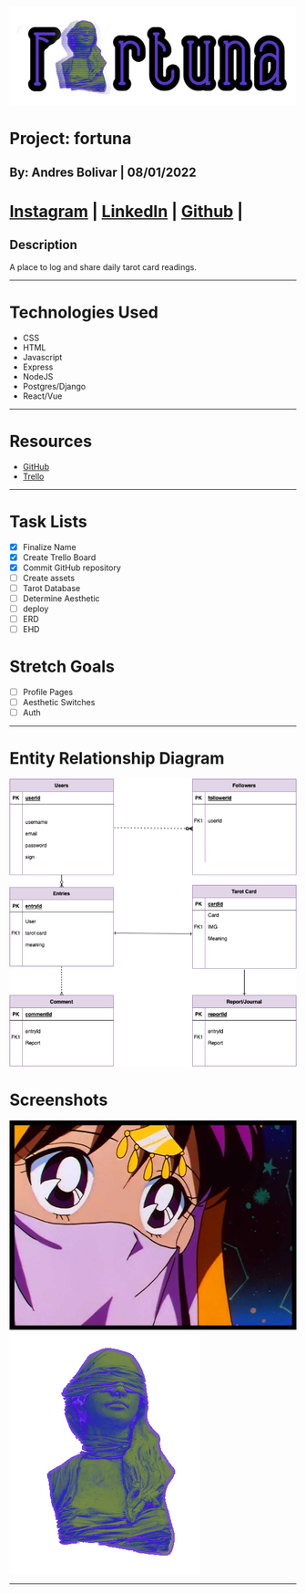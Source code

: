 ![Image](/assets/fortunalolgoedit.png)

# Project: fortuna
## By: Andres Bolivar | 08/01/2022
[Instagram](http://www.instagram.com/dredose) | [LinkedIn](http://www.linkedin.com/in/drebolivar) | [Github](http://www.github.com/drebolivar) |
===
## Description
 A place to log and share daily tarot card readings.


---
# Technologies Used
- CSS
- HTML
- Javascript
- Express
- NodeJS
- Postgres/Django
- React/Vue

---

# Resources

- [GitHub](https://github.com/drebolivar/fortuna)
- [Trello](https://trello.com/b/2tMKDJpv/fortuna)

---

# Task Lists
- [x] Finalize Name
- [x] Create Trello Board
- [x] Commit GitHub repository
- [ ] Create assets
- [ ] Tarot Database
- [ ] Determine Aesthetic
- [ ] deploy
- [ ] ERD
- [ ] EHD

# Stretch Goals

- [ ] Profile Pages
- [ ] Aesthetic Switches
- [ ] Auth

---
# Entity Relationship Diagram
![Image](assets/fortuna_ERD.png)
# Screenshots

![Image](assets/fortunalogin.png)
![Image](assets/vwavegoddess2.png)

---
